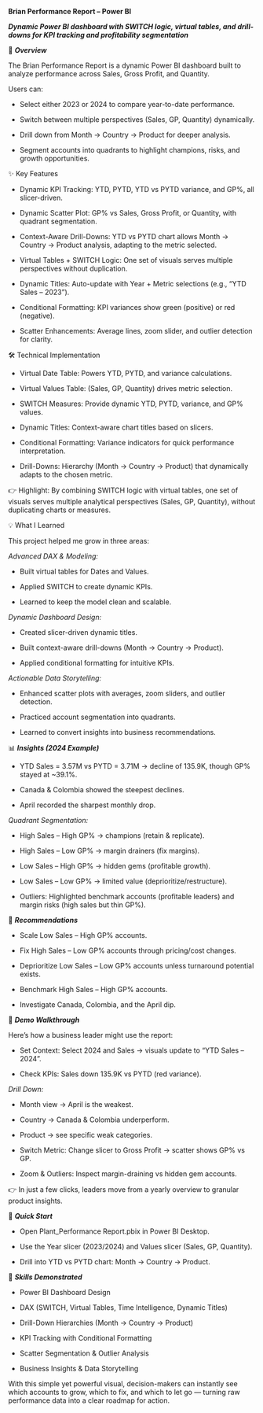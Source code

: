 ****Brian Performance Report – Power BI****

_**Dynamic Power BI dashboard with SWITCH logic, virtual tables, and drill-downs for KPI tracking and profitability segmentation**_

📖 _**Overview**_

The Brian Performance Report is a dynamic Power BI dashboard built to analyze performance across Sales, Gross Profit, and Quantity.

Users can:

- Select either 2023 or 2024 to compare year-to-date performance.

- Switch between multiple perspectives (Sales, GP, Quantity) dynamically.

- Drill down from Month → Country → Product for deeper analysis.

- Segment accounts into quadrants to highlight champions, risks, and growth opportunities.

✨ Key Features

- Dynamic KPI Tracking: YTD, PYTD, YTD vs PYTD variance, and GP%, all slicer-driven.

- Dynamic Scatter Plot: GP% vs Sales, Gross Profit, or Quantity, with quadrant segmentation.

- Context-Aware Drill-Downs: YTD vs PYTD chart allows Month → Country → Product analysis, adapting to the metric selected.

- Virtual Tables + SWITCH Logic: One set of visuals serves multiple perspectives without duplication.

- Dynamic Titles: Auto-update with Year + Metric selections (e.g., “YTD Sales – 2023”).

- Conditional Formatting: KPI variances show green (positive) or red (negative).

- Scatter Enhancements: Average lines, zoom slider, and outlier detection for clarity.

🛠 Technical Implementation

- Virtual Date Table: Powers YTD, PYTD, and variance calculations.

- Virtual Values Table: (Sales, GP, Quantity) drives metric selection.

- SWITCH Measures: Provide dynamic YTD, PYTD, variance, and GP% values.

- Dynamic Titles: Context-aware chart titles based on slicers.

- Conditional Formatting: Variance indicators for quick performance interpretation.

- Drill-Downs: Hierarchy (Month → Country → Product) that dynamically adapts to the chosen metric.

👉 Highlight: By combining SWITCH logic with virtual tables, one set of visuals serves multiple analytical perspectives (Sales, GP, Quantity), without duplicating charts or measures.

💡 What I Learned

This project helped me grow in three areas:

_Advanced DAX & Modeling:_

- Built virtual tables for Dates and Values.

- Applied SWITCH to create dynamic KPIs.

- Learned to keep the model clean and scalable.

_Dynamic Dashboard Design:_

- Created slicer-driven dynamic titles.

- Built context-aware drill-downs (Month → Country → Product).

- Applied conditional formatting for intuitive KPIs.

_Actionable Data Storytelling:_

- Enhanced scatter plots with averages, zoom sliders, and outlier detection.

- Practiced account segmentation into quadrants.

- Learned to convert insights into business recommendations.

📊 **_Insights (2024 Example)_**

- YTD Sales = 3.57M vs PYTD = 3.71M → decline of 135.9K, though GP% stayed at ~39.1%.

- Canada & Colombia showed the steepest declines.

- April recorded the sharpest monthly drop.

_Quadrant Segmentation:_

- High Sales – High GP% → champions (retain & replicate).

- High Sales – Low GP% → margin drainers (fix margins).

- Low Sales – High GP% → hidden gems (profitable growth).

- Low Sales – Low GP% → limited value (deprioritize/restructure).

- Outliers: Highlighted benchmark accounts (profitable leaders) and margin risks (high sales but thin GP%).

🎯 _**Recommendations**_

- Scale Low Sales – High GP% accounts.

- Fix High Sales – Low GP% accounts through pricing/cost changes.

- Deprioritize Low Sales – Low GP% accounts unless turnaround potential exists.

- Benchmark High Sales – High GP% accounts.

- Investigate Canada, Colombia, and the April dip.

🎥 _**Demo Walkthrough**_

Here’s how a business leader might use the report:

- Set Context: Select 2024 and Sales → visuals update to “YTD Sales – 2024”.

- Check KPIs: Sales down 135.9K vs PYTD (red variance).

_Drill Down:_

- Month view → April is the weakest.

- Country → Canada & Colombia underperform.

- Product → see specific weak categories.

- Switch Metric: Change slicer to Gross Profit → scatter shows GP% vs GP.

- Zoom & Outliers: Inspect margin-draining vs hidden gem accounts.

👉 In just a few clicks, leaders move from a yearly overview to granular product insights.

🔧 _**Quick Start**_

- Open Plant_Performance Report.pbix in Power BI Desktop.

- Use the Year slicer (2023/2024) and Values slicer (Sales, GP, Quantity).

- Drill into YTD vs PYTD chart: Month → Country → Product.

🧰 _**Skills Demonstrated**_

- Power BI Dashboard Design

- DAX (SWITCH, Virtual Tables, Time Intelligence, Dynamic Titles)

- Drill-Down Hierarchies (Month → Country → Product)

- KPI Tracking with Conditional Formatting

- Scatter Segmentation & Outlier Analysis

- Business Insights & Data Storytelling

With this simple yet powerful visual, decision-makers can instantly see which accounts to grow, which to fix, and which to let go — turning raw performance data into a clear roadmap for action.

